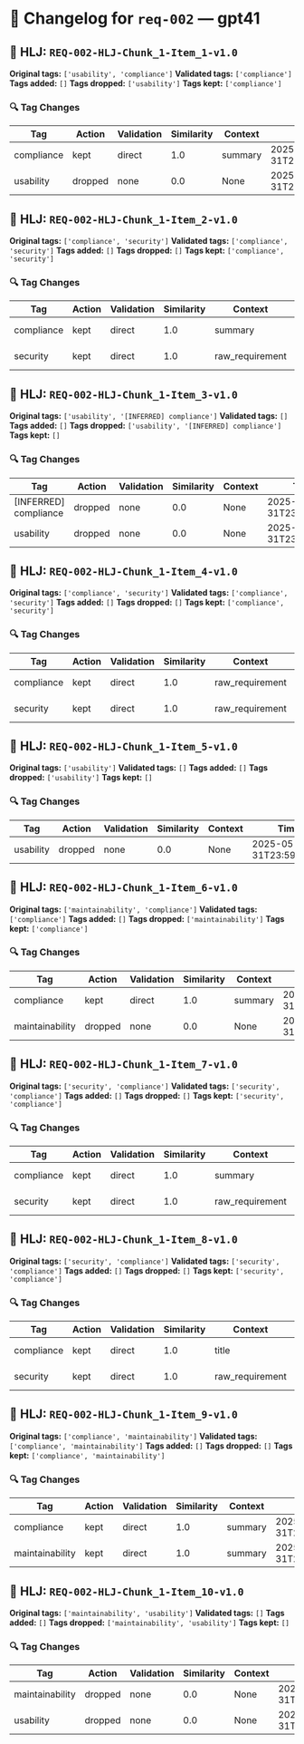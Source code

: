 # 📝 Changelog for `req-002` — **gpt41**

## 🔹 HLJ: `REQ-002-HLJ-Chunk_1-Item_1-v1.0`

**Original tags:** `['usability', 'compliance']`
**Validated tags:** `['compliance']`
**Tags added:** `[]`
**Tags dropped:** `['usability']`
**Tags kept:** `['compliance']`

### 🔍 Tag Changes
| Tag | Action   | Validation | Similarity | Context | Timestamp |
|-----|----------|------------|------------|---------|-----------|
| compliance | kept | direct | 1.0 | summary | 2025-05-31T23:59:58.477045Z |
| usability | dropped | none | 0.0 | None | 2025-05-31T23:59:58.465977Z |

## 🔹 HLJ: `REQ-002-HLJ-Chunk_1-Item_2-v1.0`

**Original tags:** `['compliance', 'security']`
**Validated tags:** `['compliance', 'security']`
**Tags added:** `[]`
**Tags dropped:** `[]`
**Tags kept:** `['compliance', 'security']`

### 🔍 Tag Changes
| Tag | Action   | Validation | Similarity | Context | Timestamp |
|-----|----------|------------|------------|---------|-----------|
| compliance | kept | direct | 1.0 | summary | 2025-05-31T23:59:58.488567Z |
| security | kept | direct | 1.0 | raw_requirement | 2025-05-31T23:59:58.560919Z |

## 🔹 HLJ: `REQ-002-HLJ-Chunk_1-Item_3-v1.0`

**Original tags:** `['usability', '[INFERRED] compliance']`
**Validated tags:** `[]`
**Tags added:** `[]`
**Tags dropped:** `['usability', '[INFERRED] compliance']`
**Tags kept:** `[]`

### 🔍 Tag Changes
| Tag | Action   | Validation | Similarity | Context | Timestamp |
|-----|----------|------------|------------|---------|-----------|
| [INFERRED] compliance | dropped | none | 0.0 | None | 2025-05-31T23:59:58.896432Z |
| usability | dropped | none | 0.0 | None | 2025-05-31T23:59:58.733097Z |

## 🔹 HLJ: `REQ-002-HLJ-Chunk_1-Item_4-v1.0`

**Original tags:** `['compliance', 'security']`
**Validated tags:** `['compliance', 'security']`
**Tags added:** `[]`
**Tags dropped:** `[]`
**Tags kept:** `['compliance', 'security']`

### 🔍 Tag Changes
| Tag | Action   | Validation | Similarity | Context | Timestamp |
|-----|----------|------------|------------|---------|-----------|
| compliance | kept | direct | 1.0 | raw_requirement | 2025-05-31T23:59:58.972527Z |
| security | kept | direct | 1.0 | raw_requirement | 2025-05-31T23:59:59.045035Z |

## 🔹 HLJ: `REQ-002-HLJ-Chunk_1-Item_5-v1.0`

**Original tags:** `['usability']`
**Validated tags:** `[]`
**Tags added:** `[]`
**Tags dropped:** `['usability']`
**Tags kept:** `[]`

### 🔍 Tag Changes
| Tag | Action   | Validation | Similarity | Context | Timestamp |
|-----|----------|------------|------------|---------|-----------|
| usability | dropped | none | 0.0 | None | 2025-05-31T23:59:59.203558Z |

## 🔹 HLJ: `REQ-002-HLJ-Chunk_1-Item_6-v1.0`

**Original tags:** `['maintainability', 'compliance']`
**Validated tags:** `['compliance']`
**Tags added:** `[]`
**Tags dropped:** `['maintainability']`
**Tags kept:** `['compliance']`

### 🔍 Tag Changes
| Tag | Action   | Validation | Similarity | Context | Timestamp |
|-----|----------|------------|------------|---------|-----------|
| compliance | kept | direct | 1.0 | summary | 2025-05-31T23:59:59.383455Z |
| maintainability | dropped | none | 0.0 | None | 2025-05-31T23:59:59.371920Z |

## 🔹 HLJ: `REQ-002-HLJ-Chunk_1-Item_7-v1.0`

**Original tags:** `['security', 'compliance']`
**Validated tags:** `['security', 'compliance']`
**Tags added:** `[]`
**Tags dropped:** `[]`
**Tags kept:** `['security', 'compliance']`

### 🔍 Tag Changes
| Tag | Action   | Validation | Similarity | Context | Timestamp |
|-----|----------|------------|------------|---------|-----------|
| compliance | kept | direct | 1.0 | summary | 2025-05-31T23:59:59.464972Z |
| security | kept | direct | 1.0 | raw_requirement | 2025-05-31T23:59:59.455439Z |

## 🔹 HLJ: `REQ-002-HLJ-Chunk_1-Item_8-v1.0`

**Original tags:** `['security', 'compliance']`
**Validated tags:** `['security', 'compliance']`
**Tags added:** `[]`
**Tags dropped:** `[]`
**Tags kept:** `['security', 'compliance']`

### 🔍 Tag Changes
| Tag | Action   | Validation | Similarity | Context | Timestamp |
|-----|----------|------------|------------|---------|-----------|
| compliance | kept | direct | 1.0 | title | 2025-05-31T23:59:59.541118Z |
| security | kept | direct | 1.0 | raw_requirement | 2025-05-31T23:59:59.537560Z |

## 🔹 HLJ: `REQ-002-HLJ-Chunk_1-Item_9-v1.0`

**Original tags:** `['compliance', 'maintainability']`
**Validated tags:** `['compliance', 'maintainability']`
**Tags added:** `[]`
**Tags dropped:** `[]`
**Tags kept:** `['compliance', 'maintainability']`

### 🔍 Tag Changes
| Tag | Action   | Validation | Similarity | Context | Timestamp |
|-----|----------|------------|------------|---------|-----------|
| compliance | kept | direct | 1.0 | summary | 2025-05-31T23:59:59.550459Z |
| maintainability | kept | direct | 1.0 | summary | 2025-05-31T23:59:59.559635Z |

## 🔹 HLJ: `REQ-002-HLJ-Chunk_1-Item_10-v1.0`

**Original tags:** `['maintainability', 'usability']`
**Validated tags:** `[]`
**Tags added:** `[]`
**Tags dropped:** `['maintainability', 'usability']`
**Tags kept:** `[]`

### 🔍 Tag Changes
| Tag | Action   | Validation | Similarity | Context | Timestamp |
|-----|----------|------------|------------|---------|-----------|
| maintainability | dropped | none | 0.0 | None | 2025-05-31T23:59:59.716291Z |
| usability | dropped | none | 0.0 | None | 2025-05-31T23:59:59.878359Z |
